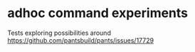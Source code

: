 # adhoc command experiments

Tests exploring possibilities around https://github.com/pantsbuild/pants/issues/17729
